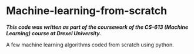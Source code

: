 # Machine-learning-from-scratch

***This code was written as part of the coursework of the CS-613 (Machine Learning) course at Drexel University.***

A few machine learning algorithms coded from scratch using python.
